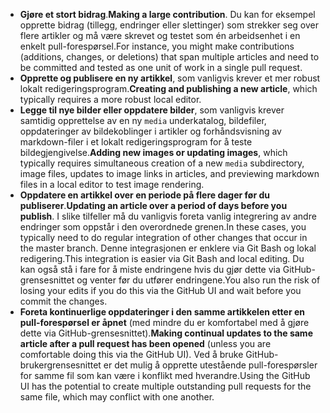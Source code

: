  - <span data-ttu-id="75fe2-101">**Gjøre et stort bidrag**.</span><span class="sxs-lookup"><span data-stu-id="75fe2-101">**Making a large contribution**.</span></span> <span data-ttu-id="75fe2-102">Du kan for eksempel opprette bidrag (tillegg, endringer eller slettinger) som strekker seg over flere artikler og må være skrevet og testet som én arbeidsenhet i en enkelt pull-forespørsel.</span><span class="sxs-lookup"><span data-stu-id="75fe2-102">For instance, you might make contributions (additions, changes, or deletions) that span multiple articles and need to be committed and tested as one unit of work in a single pull request.</span></span> 
 - <span data-ttu-id="75fe2-103">**Opprette og publisere en ny artikkel**, som vanligvis krever et mer robust lokalt redigeringsprogram.</span><span class="sxs-lookup"><span data-stu-id="75fe2-103">**Creating and publishing a new article**, which typically requires a more robust local editor.</span></span> 
 - <span data-ttu-id="75fe2-104">**Legge til nye bilder eller oppdatere bilder**, som vanligvis krever samtidig opprettelse av en ny `media` underkatalog, bildefiler, oppdateringer av bildekoblinger i artikler og forhåndsvisning av markdown-filer i et lokalt redigeringsprogram for å teste bildegjengivelse.</span><span class="sxs-lookup"><span data-stu-id="75fe2-104">**Adding new images or updating images**, which typically requires simultaneous creation of a new `media` subdirectory, image files, updates to image links in articles, and previewing markdown files in a local editor to test image rendering.</span></span>
 - <span data-ttu-id="75fe2-105">**Oppdatere en artikkel over en periode på flere dager før du publiserer**.</span><span class="sxs-lookup"><span data-stu-id="75fe2-105">**Updating an article over a period of days before you publish**.</span></span> <span data-ttu-id="75fe2-106">I slike tilfeller må du vanligvis foreta vanlig integrering av andre endringer som oppstår i den overordnede grenen.</span><span class="sxs-lookup"><span data-stu-id="75fe2-106">In these cases, you typically need to do regular integration of other changes that occur in the master branch.</span></span> <span data-ttu-id="75fe2-107">Denne integrasjonen er enklere via Git Bash og lokal redigering.</span><span class="sxs-lookup"><span data-stu-id="75fe2-107">This integration is easier via Git Bash and local editing.</span></span> <span data-ttu-id="75fe2-108">Du kan også stå i fare for å miste endringene hvis du gjør dette via GitHub-grensesnittet og venter før du utfører endringene.</span><span class="sxs-lookup"><span data-stu-id="75fe2-108">You also run the risk of losing your edits if you do this via the GitHub UI and wait before you commit the changes.</span></span>
 - <span data-ttu-id="75fe2-109">**Foreta kontinuerlige oppdateringer i den samme artikkelen etter en pull-forespørsel er åpnet** (med mindre du er komfortabel med å gjøre dette via GitHub-grensesnittet).</span><span class="sxs-lookup"><span data-stu-id="75fe2-109">**Making continual updates to the same article after a pull request has been opened** (unless you are comfortable doing this via the GitHub UI).</span></span> <span data-ttu-id="75fe2-110">Ved å bruke GitHub-brukergrensesnittet er det mulig å opprette utestående pull-forespørsler for samme fil som kan være i konflikt med hverandre.</span><span class="sxs-lookup"><span data-stu-id="75fe2-110">Using the GitHub UI has the potential to create multiple outstanding pull requests for the same file, which may conflict with one another.</span></span> 